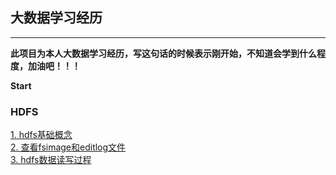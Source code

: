 ## 大数据学习经历

--------------------
__此项目为本人大数据学习经历，写这句话的时候表示刚开始，不知道会学到什么程度，加油吧！！！__

__Start__

### HDFS <br>
[1. hdfs基础概念](/hdfs/hdfs基础概念.md)<br>
[2. 查看fsimage和editlog文件](/hdfs/查看fsimage和editlog文件.md)<br>
[3. hdfs数据读写过程](/hdfs/hdfs数据读写过程.md)<br>



